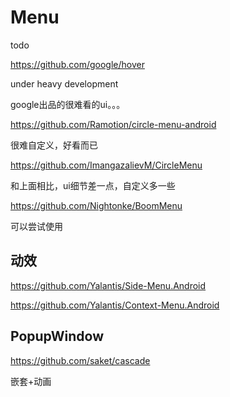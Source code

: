 # Menu

todo





https://github.com/google/hover

under heavy development

google出品的很难看的ui。。。

https://github.com/Ramotion/circle-menu-android

很难自定义，好看而已

https://github.com/ImangazalievM/CircleMenu

和上面相比，ui细节差一点，自定义多一些

https://github.com/Nightonke/BoomMenu

可以尝试使用



## 动效

https://github.com/Yalantis/Side-Menu.Android

https://github.com/Yalantis/Context-Menu.Android



## PopupWindow

https://github.com/saket/cascade

嵌套+动画